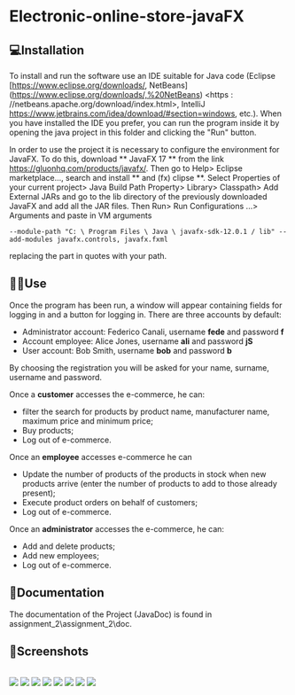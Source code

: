 # Electronic-online-store-javaFX

<h2>💻Installation</h2>

To install and run the software use an IDE suitable for Java code (Eclipse [https://www.eclipse.org/downloads/, NetBeans] (https://www.eclipse.org/downloads/,%20NetBeans) <https : //netbeans.apache.org/download/index.html>, IntelliJ <https://www.jetbrains.com/idea/download/#section=windows>, etc.). When you have installed the IDE you prefer, you can run the program inside it by opening the java project in this folder and clicking the "Run" button.

In order to use the project it is necessary to configure the environment for JavaFX. To do this, download ** JavaFX 17 ** from the link <https://gluonhq.com/products/javafx/>. Then go to Help> Eclipse marketplace…, search and install ** and (fx) clipse **. Select Properties of your current project> Java Build Path Property> Library> Classpath> Add External JARs and go to the lib directory of the previously downloaded JavaFX and add all the JAR files. Then Run> Run Configurations ...> Arguments and paste in VM arguments 
```
--module-path "C: \ Program Files \ Java \ javafx-sdk-12.0.1 / lib" --add-modules javafx.controls, javafx.fxml
```
replacing the part in quotes with your path.

<h2>👨‍💻Use</h2>

Once the program has been run, a window will appear containing fields for logging in and a button for logging in. There are three accounts by default:

- Administrator account: Federico Canali, username <b>fede</b> and password <b>f</b>
- Account employee: Alice Jones, username <b>ali</b> and password <b>jS</b>
- User account: Bob Smith, username <b>bob</b> and password <b>b</b>

By choosing the registration you will be asked for your name, surname, username and password.

Once a <b>customer</b> accesses the e-commerce, he can:
- filter the search for products by product name, manufacturer name, maximum price and minimum price;
- Buy products;
- Log out of e-commerce.

Once an <b>employee</b> accesses e-commerce he can
- Update the number of products of the products in stock when new products arrive (enter the number of products to add to those already present);
- Execute product orders on behalf of customers;
- Log out of e-commerce.

Once an <b>administrator</b> accesses the e-commerce, he can:
- Add and delete products;
- Add new employees;
- Log out of e-commerce.

<h2>📃Documentation</h2>

The documentation of the Project (JavaDoc) is found in assignment_2\assignment_2\doc.

<h2>📸Screenshots</h2>
<br>
<img src="/img/login_page.png"/>
<img src="/img/sign_up_page.png"/>
<img src="/img/customer_page.png"/>
<img src="/img/search_produtc.png"/>
<img src="/img/employee_page.png"/>
<img src="/img/administrator_page.png"/>
<img src="/img/new_product_page.png"/>
<img src="/img/new_employee_page.png"/>
